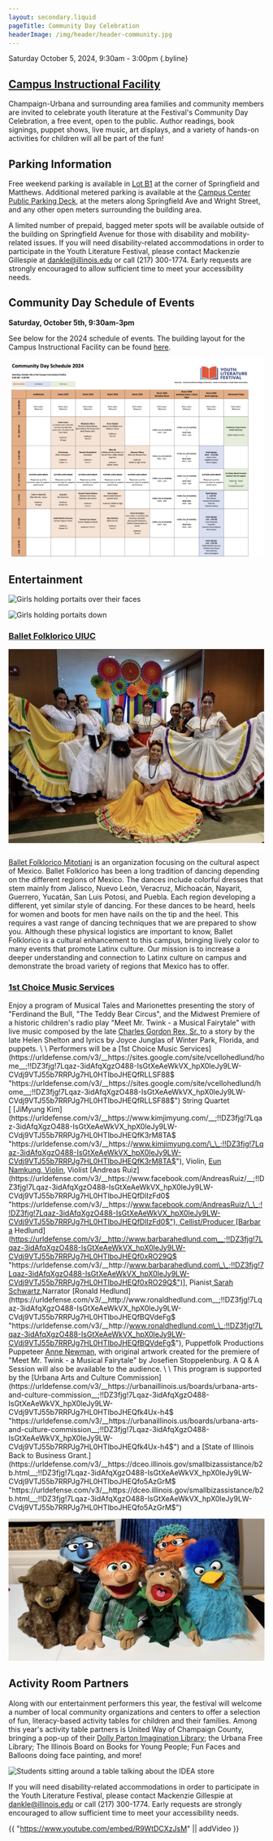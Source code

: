 ```yaml
---
layout: secondary.liquid
pageTitle: Community Day Celebration
headerImage: /img/header/header-community.jpg
---
```






Saturday October 5, 2024, 9:30am - 3:00pm {.byline}


## [Campus Instructional Facility](https://cif.illinois.edu/)

Champaign-Urbana and surrounding area families and community members are invited to celebrate youth literature at the Festival's Community Day Celebration, a free event, open to the public. Author readings, book signings, puppet shows, live music, art displays, and a variety of hands-on activities for children will all be part of the fun!

## Parking Information

Free weekend parking is available in [Lot B1](https://maps.app.goo.gl/AL7ZxnzsSvhUCZh39) at the corner of Springfield and Matthews. Additional metered parking is available at the [Campus Center Public Parking Deck](https://maps.app.goo.gl/CU1wcmxoUWay7NS97), at the meters along Springfield Ave and Wright Street, and any other open meters surrounding the building area. 

A limited number of prepaid, bagged meter spots will be available outside of the building on Springfield Avenue for those with disability and mobility-related issues. If you will need disability-related accommodations in order to participate in the Youth Literature Festival, please contact Mackenzie Gillespie at dankle@illinois.edu or call (217) 300-1774. Early requests are strongly encouraged to allow sufficient time to meet your accessibility needs.

## Community Day Schedule of Events

**S﻿aturday, October 5th, 9:30am-3pm**

S﻿ee below for the 2024 schedule of events. The building layout for the Campus Instructional Facility can be found [here](https://cif.illinois.edu/building-layout/). 

![Community Day Schedule](/img/uploads/community-day-schedule-2024.jpg)

## Entertainment

![Girls holding portaits over their faces](/img/community/vivian-dixon-2016-oct_-dsc01497.jpg?sfvrsn=57121188_0)

![Girls holding portaits down](/img/community/vivian-dixon-2016-oct_-dsc01498.jpg?sfvrsn=57121188_0)

### [Ballet Folklorico UIUC](https://balletfolkloricomitotiani.weebly.com/)

![Ballet Folklorico UIUC Dance and Music Group](/img/uploads/img-0180-2.png)

[Ballet Folklorico Mitotiani](https://balletfolkloricomitotiani.weebly.com/) is an organization focusing on the cultural aspect of Mexico. Ballet Folklorico has been a long tradition of dancing depending on the different regions of Mexico. The dances include colorful dresses that stem mainly from Jalisco, Nuevo León, Veracruz, Michoacán, Nayarit, Guerrero, Yucatán, San Luis Potosi, and Puebla. Each region developing a different, yet similar style of dancing. For these dances to be heard, heels for women and boots for men have nails on the tip and the heel. This requires a vast range of dancing techniques that we are prepared to show you. Although these physical logistics are important to know, Ballet Folklorico is a cultural enhancement to this campus, bringing lively color to many events that promote Latinx culture. Our mission is to increase a deeper understanding and connection to Latinx culture on campus and demonstrate the broad variety of regions that Mexico has to offer.

### [1st Choice Music Services](https://sites.google.com/site/vcellohedlund/home)

Enjoy a program of Musical Tales and Marionettes presenting the story of "Ferdinand the Bull, "The Teddy Bear Circus", and the Midwest Premiere of a historic children's radio play "Meet Mr. Twink - a Musical Fairytale" with live music composed by the late [Charles Gordon Rex, Sr. ](https://urldefense.com/v3/__https://enroutebooksandmedia.com/soulthatsings/__;!!DZ3fjg!7Lqaz-3idAfqXgzO488-IsGtXeAeWkVX_hpX0leJy9LW-CVdj9VTJ55b7RRPJg7HL0HTIboJHEQffFBAorU$ "https\://urldefense.com/v3/\_\_https\://enroutebooksandmedia.com/soulthatsings/\_\_;!!DZ3fjg!7Lqaz-3idAfqXgzO488-IsGtXeAeWkVX_hpX0leJy9LW-CVdj9VTJ55b7RRPJg7HL0HTIboJHEQffFBAorU$")to a story by the late Helen Shelton and lyrics by Joyce Junglas of Winter Park, Florida, and puppets. \
\
Performers will be a [1st Choice Music Services](https://urldefense.com/v3/__https://sites.google.com/site/vcellohedlund/home__;!!DZ3fjg!7Lqaz-3idAfqXgzO488-IsGtXeAeWkVX_hpX0leJy9LW-CVdj9VTJ55b7RRPJg7HL0HTIboJHEQfRLLSF88$ "https\://urldefense.com/v3/\_\_https\://sites.google.com/site/vcellohedlund/home\_\_;!!DZ3fjg!7Lqaz-3idAfqXgzO488-IsGtXeAeWkVX_hpX0leJy9LW-CVdj9VTJ55b7RRPJg7HL0HTIboJHEQfRLLSF88$") String Quartet [ [JiMyung Kim](https://urldefense.com/v3/__https://www.kimjimyung.com/__;!!DZ3fjg!7Lqaz-3idAfqXgzO488-IsGtXeAeWkVX_hpX0leJy9LW-CVdj9VTJ55b7RRPJg7HL0HTIboJHEQfK3rM8TA$ "https\://urldefense.com/v3/\_\_https\://www.kimjimyung.com/\_\_;!!DZ3fjg!7Lqaz-3idAfqXgzO488-IsGtXeAeWkVX_hpX0leJy9LW-CVdj9VTJ55b7RRPJg7HL0HTIboJHEQfK3rM8TA$"), Violin, [Eun Namkung, Violin](https://urldefense.com/v3/__https://youtu.be/pcP3rYBwFWs?si=2OOWjFHI-5egwKkn__;!!DZ3fjg!7Lqaz-3idAfqXgzO488-IsGtXeAeWkVX_hpX0leJy9LW-CVdj9VTJ55b7RRPJg7HL0HTIboJHEQf2QVyYrk$ "https\://urldefense.com/v3/\_\_https\://youtu.be/pcP3rYBwFWs?si=2OOWjFHI-5egwKkn\_\_;!!DZ3fjg!7Lqaz-3idAfqXgzO488-IsGtXeAeWkVX_hpX0leJy9LW-CVdj9VTJ55b7RRPJg7HL0HTIboJHEQf2QVyYrk$"), Violist [Andreas Ruiz](https://urldefense.com/v3/__https://www.facebook.com/AndreasRuiz/__;!!DZ3fjg!7Lqaz-3idAfqXgzO488-IsGtXeAeWkVX_hpX0leJy9LW-CVdj9VTJ55b7RRPJg7HL0HTIboJHEQfDlIzFd0$ "https\://urldefense.com/v3/\_\_https\://www.facebook.com/AndreasRuiz/\_\_;!!DZ3fjg!7Lqaz-3idAfqXgzO488-IsGtXeAeWkVX_hpX0leJy9LW-CVdj9VTJ55b7RRPJg7HL0HTIboJHEQfDlIzFd0$"), Cellist/Producer [Barbara Hedlund](https://urldefense.com/v3/__http://www.barbarahedlund.com__;!!DZ3fjg!7Lqaz-3idAfqXgzO488-IsGtXeAeWkVX_hpX0leJy9LW-CVdj9VTJ55b7RRPJg7HL0HTIboJHEQf0xRO29Q$ "https\://urldefense.com/v3/\_\_http\://www.barbarahedlund.com\_\_;!!DZ3fjg!7Lqaz-3idAfqXgzO488-IsGtXeAeWkVX_hpX0leJy9LW-CVdj9VTJ55b7RRPJg7HL0HTIboJHEQf0xRO29Q$")], Pianist[ Sarah Schwartz](https://urldefense.com/v3/__https://ismta.org/members-of-the-year/__;!!DZ3fjg!7Lqaz-3idAfqXgzO488-IsGtXeAeWkVX_hpX0leJy9LW-CVdj9VTJ55b7RRPJg7HL0HTIboJHEQfr-YGJTw$ "https\://urldefense.com/v3/\_\_https\://ismta.org/members-of-the-year/\_\_;!!DZ3fjg!7Lqaz-3idAfqXgzO488-IsGtXeAeWkVX_hpX0leJy9LW-CVdj9VTJ55b7RRPJg7HL0HTIboJHEQfr-YGJTw$"),Narrator [Ronald Hedlund](https://urldefense.com/v3/__http://www.ronaldhedlund.com__;!!DZ3fjg!7Lqaz-3idAfqXgzO488-IsGtXeAeWkVX_hpX0leJy9LW-CVdj9VTJ55b7RRPJg7HL0HTIboJHEQfBQVdeFg$ "https\://urldefense.com/v3/\_\_http\://www.ronaldhedlund.com\_\_;!!DZ3fjg!7Lqaz-3idAfqXgzO488-IsGtXeAeWkVX_hpX0leJy9LW-CVdj9VTJ55b7RRPJg7HL0HTIboJHEQfBQVdeFg$"), Puppetfolk Productions Puppeteer [Anne Newman](https://urldefense.com/v3/__https://puppetfolk.com/__;!!DZ3fjg!7Lqaz-3idAfqXgzO488-IsGtXeAeWkVX_hpX0leJy9LW-CVdj9VTJ55b7RRPJg7HL0HTIboJHEQfX1yN2sc$ "https\://urldefense.com/v3/\_\_https\://puppetfolk.com/\_\_;!!DZ3fjg!7Lqaz-3idAfqXgzO488-IsGtXeAeWkVX_hpX0leJy9LW-CVdj9VTJ55b7RRPJg7HL0HTIboJHEQfX1yN2sc$"), with original artwork created for the premiere of "Meet Mr. Twink - a Musical Fairytale" by Josefien Stoppelenburg. A Q & A Session will also be available to the audience. \
\
This program is supported by the [Urbana Arts and Culture Commission](https://urldefense.com/v3/__https://urbanaillinois.us/boards/urbana-arts-and-culture-commission__;!!DZ3fjg!7Lqaz-3idAfqXgzO488-IsGtXeAeWkVX_hpX0leJy9LW-CVdj9VTJ55b7RRPJg7HL0HTIboJHEQfk4Ux-h4$ "https\://urldefense.com/v3/\_\_https\://urbanaillinois.us/boards/urbana-arts-and-culture-commission\_\_;!!DZ3fjg!7Lqaz-3idAfqXgzO488-IsGtXeAeWkVX_hpX0leJy9LW-CVdj9VTJ55b7RRPJg7HL0HTIboJHEQfk4Ux-h4$") and a [State of Illinois Back to Business Grant.](https://urldefense.com/v3/__https://dceo.illinois.gov/smallbizassistance/b2b.html__;!!DZ3fjg!7Lqaz-3idAfqXgzO488-IsGtXeAeWkVX_hpX0leJy9LW-CVdj9VTJ55b7RRPJg7HL0HTIboJHEQfo5AzGrM$ "https\://urldefense.com/v3/\_\_https\://dceo.illinois.gov/smallbizassistance/b2b.html\_\_;!!DZ3fjg!7Lqaz-3idAfqXgzO488-IsGtXeAeWkVX_hpX0leJy9LW-CVdj9VTJ55b7RRPJg7HL0HTIboJHEQfo5AzGrM$")  

![Puppetry Performances ](/img/uploads/418898602_399151999437630_8537933908705267986_n.jpg)



## Activity Room Partners

A﻿long with our entertainment performers this year, the festival will welcome a number of local community organizations and centers to offer a selection of fun, literacy-based activity tables for children and their families. Among this year's activity table partners is United Way of Champaign County, bringing a pop-up of their [Dolly Parton Imagination Library](https://www.unitedwaychampaign.org/ImaginationLibrary); the Urbana Free Library; The Illinois Board on Books for Young People; Fun Faces and Balloons doing face painting, and more!

![Students sitting around a table talking about the IDEA store](/img/community/2016-community-day-5.jpg)

If you will need disability-related accommodations in order to participate in the Youth Literature Festival, please contact Mackenzie Gillespie at dankle@illinois.edu or call (217) 300-1774. Early requests are strongly encouraged to allow sufficient time to meet your accessibility needs.


{{ "https://www.youtube.com/embed/R9WtDCXzJsM" || addVideo }}
